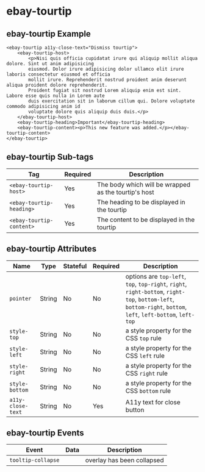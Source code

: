 # ebay-tourtip

## ebay-tourtip Example

```marko
<ebay-tourtip a11y-close-text="Dismiss tourtip">
    <ebay-tourtip-host>
        <p>Nisi quis officia cupidatat irure qui aliquip mollit aliqua dolore. Sint ut anim adipisicing
        eiusmod. Dolor irure adipisicing dolor ullamco elit irure laboris consectetur eiusmod et officia
        mollit irure. Reprehenderit nostrud proident anim deserunt aliqua proident dolore reprehenderit.
        Proident fugiat sit nostrud Lorem aliquip enim est sint. Labore esse quis nulla in Lorem aute
        duis exercitation sit in laborum cillum qui. Dolore voluptate commodo adipisicing anim id
        voluptate dolore quis aliquip duis duis.</p>
    </ebay-tourtip-host>
    <ebay-tourtip-heading>Important</ebay-tourtip-heading>
    <ebay-tourtip-content><p>This new feature was added.</p></ebay-tourtip-content>
</ebay-tourtip>
```

## ebay-tourtip Sub-tags

Tag | Required | Description
--- | --- | ---
`<ebay-tourtip-host>` | Yes | The body which will be wrapped as the tourtip's host
`<ebay-tourtip-heading>` | Yes | The heading to be displayed in the tourtip
`<ebay-tourtip-content>` | Yes | The content to be displayed in the tourtip

## ebay-tourtip Attributes

Name | Type | Stateful | Required | Description
--- | --- | --- | --- | ---
`pointer` | String | No | No | options are `top-left`, `top`, `top-right`, `right`, `right-bottom`, `right-top`, `bottom-left`, `bottom-right`, `bottom`, `left`, `left-bottom`, `left-top`
`style-top` | String | No | No | a style property for the CSS `top` rule
`style-left` | String | No | No | a style property for the CSS `left` rule
`style-right` | String | No | No | a style property for the CSS `right` rule
`style-bottom` | String | No | No | a style property for the CSS `bottom` rule
`a11y-close-text` | String | No | Yes | A11y text for close button

## ebay-tourtip Events

Event | Data | Description
--- | --- | ---
`tooltip-collapse` | | overlay has been collapsed

